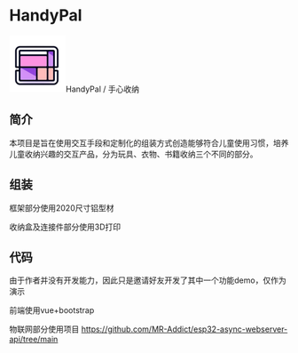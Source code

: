 # HandyPal

<img src="https://github.com/Tatsumi-Ryuu/HandyPal/blob/main/pictures/logo.png?raw=true" style="zoom:50%;" />HandyPal / 手心收纳

## 简介

本项目是旨在使用交互手段和定制化的组装方式创造能够符合儿童使用习惯，培养儿童收纳兴趣的交互产品，分为玩具、衣物、书籍收纳三个不同的部分。

## 组装

框架部分使用2020尺寸铝型材

收纳盒及连接件部分使用3D打印

## 代码

由于作者并没有开发能力，因此只是邀请好友开发了其中一个功能demo，仅作为演示

前端使用vue+bootstrap

物联网部分使用项目 https://github.com/MR-Addict/esp32-async-webserver-api/tree/main
